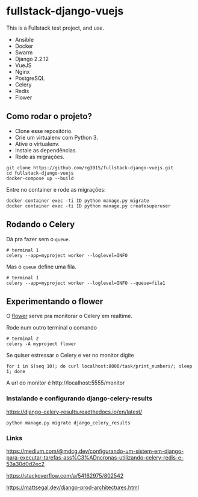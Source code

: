 # fullstack-django-vuejs

This is a Fullstack test project, and use.

* Ansible
* Docker
* Swarm
* Django 2.2.12
* VueJS
* Nginx
* PostgreSQL
* Celery
* Redis
* Flower

## Como rodar o projeto?

* Clone esse repositório.
* Crie um virtualenv com Python 3.
* Ative o virtualenv.
* Instale as dependências.
* Rode as migrações.

```
git clone https://github.com/rg3915/fullstack-django-vuejs.git
cd fullstack-django-vuejs
docker-compose up --build
```

Entre no container e rode as migrações:

```
docker container exec -ti ID python manage.py migrate
docker container exec -ti ID python manage.py createsuperuser
```

## Rodando o Celery

Dá pra fazer sem o `queue`.

```
# terminal 1
celery --app=myproject worker --loglevel=INFO
```

Mas o `queue` define uma fila.

```
# terminal 1
celery --app=myproject worker --loglevel=INFO --queue=fila1
```

## Experimentando o flower

O [flower](https://flower.readthedocs.io/en/latest/) serve pra monitorar o Celery em realtime.

Rode num outro terminal o comando

```
# terminal 2
celery -A myproject flower
```

Se quiser estressar o Celery e ver no monitor digite

```
for i in $(seq 10); do curl localhost:8000/task/print_numbers/; sleep 1; done
```

A url do monitor é http://localhost:5555/monitor


### Instalando e configurando django-celery-results

https://django-celery-results.readthedocs.io/en/latest/

```
python manage.py migrate django_celery_results
```

### Links

https://medium.com/@mdcg.dev/configurando-um-sistem-em-django-para-executar-tarefas-ass%C3%ADncronas-utilizando-celery-redis-e-53a30d0d2ec2

https://stackoverflow.com/a/54162975/802542

https://mattsegal.dev/django-prod-architectures.html

